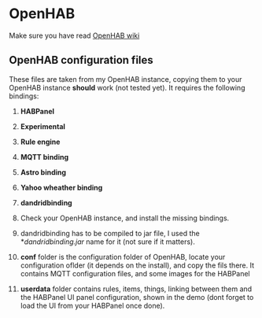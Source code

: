 # OpenHAB
Make sure you have read [OpenHAB wiki](https://github.com/IncQueryLabs/iot-cep-demonstrator/wiki/OpenHAB)

## OpenHAB configuration files
These files are taken from my OpenHAB instance, copying them to your OpenHAB instance **should** work (not tested yet). 
It requires the following bindings:
1. **HABPanel**
2. **Experimental**
3. **Rule engine**
4. **MQTT binding**
5. **Astro binding**
6. **Yahoo wheather binding**
7. **dandridbinding**


1. Check your OpenHAB instance, and install the missing bindings.
2. dandridbinding has to be compiled to jar file, I used the **dandridbinding.jar* name for it (not sure if it matters).
3. **conf** folder is the configuration folder of OpenHAB, locate your configuration oflder (it depends on the install), and copy the fils there. It contains MQTT configuration files, and some images for the HABPanel
4. **userdata** folder contains rules, items, things, linking between them and the HABPanel UI panel configuration, shown in the demo (dont forget to load the UI from your HABPanel once done).
